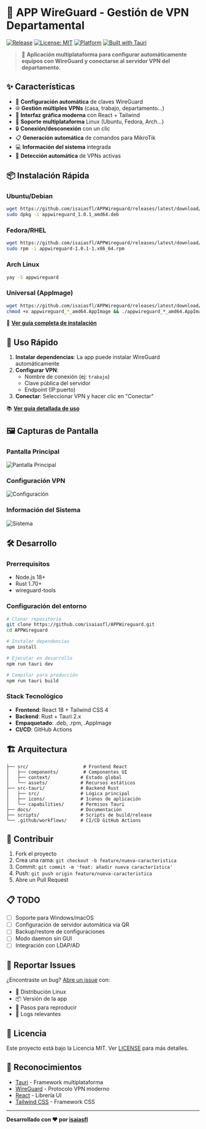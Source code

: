 # 🔐 APP WireGuard - Gestión de VPN Departamental

[![Release](https://img.shields.io/github/v/release/isaiasfl/APPWireguard)](https://github.com/isaiasfl/APPWireguard/releases)
[![License: MIT](https://img.shields.io/badge/License-MIT-yellow.svg)](https://opensource.org/licenses/MIT)
[![Platform](https://img.shields.io/badge/platform-Linux-blue)](https://github.com/isaiasfl/APPWireguard)
[![Built with Tauri](https://img.shields.io/badge/built%20with-Tauri-24C8DB)](https://tauri.app/)

> 🚀 **Aplicación multiplataforma para configurar automáticamente equipos con WireGuard y conectarse al servidor VPN del departamento.**

## ✨ Características

- 🔧 **Configuración automática** de claves WireGuard
- 🌐 **Gestión múltiples VPNs** (casa, trabajo, departamento...)
- 📱 **Interfaz gráfica moderna** con React + Tailwind
- 🐧 **Soporte multiplataforma** Linux (Ubuntu, Fedora, Arch...)
- 🔒 **Conexión/desconexión** con un clic
- 📋 **Generación automática** de comandos para MikroTik
- 💻 **Información del sistema** integrada
- 🎯 **Detección automática** de VPNs activas

## 📦 Instalación Rápida

### Ubuntu/Debian
```bash
wget https://github.com/isaiasfl/APPWireguard/releases/latest/download/appwireguard_1.0.1_amd64.deb
sudo dpkg -i appwireguard_1.0.1_amd64.deb
```

### Fedora/RHEL
```bash
wget https://github.com/isaiasfl/APPWireguard/releases/latest/download/appwireguard-1.0.1-1.x86_64.rpm
sudo rpm -i appwireguard-1.0.1-1.x86_64.rpm
```

### Arch Linux
```bash
yay -S appwireguard
```

### Universal (AppImage)
```bash
wget https://github.com/isaiasfl/APPWireguard/releases/latest/download/appwireguard_*_amd64.AppImage
chmod +x appwireguard_*_amd64.AppImage && ./appwireguard_*_amd64.AppImage
```

📖 **[Ver guía completa de instalación](docs/INSTALLATION.md)**

## 🚀 Uso Rápido

1. **Instalar dependencias**: La app puede instalar WireGuard automáticamente
2. **Configurar VPN**: 
   - Nombre de conexión (ej: `trabajo`)
   - Clave pública del servidor
   - Endpoint (IP:puerto)
3. **Conectar**: Seleccionar VPN y hacer clic en "Conectar"

📚 **[Ver guía detallada de uso](docs/USAGE.md)**

## 🖼️ Capturas de Pantalla

### Pantalla Principal
![Pantalla Principal](docs/screenshots/main.png)

### Configuración VPN  
![Configuración](docs/screenshots/config.png)

### Información del Sistema
![Sistema](docs/screenshots/system.png)

## 🛠️ Desarrollo

### Prerrequisitos
- Node.js 18+
- Rust 1.70+
- wireguard-tools

### Configuración del entorno
```bash
# Clonar repositorio
git clone https://github.com/isaiasfl/APPWireguard.git
cd APPWireguard

# Instalar dependencias
npm install

# Ejecutar en desarrollo
npm run tauri dev

# Compilar para producción
npm run tauri build
```

### Stack Tecnológico
- **Frontend**: React 18 + Tailwind CSS 4
- **Backend**: Rust + Tauri 2.x
- **Empaquetado**: .deb, .rpm, .AppImage
- **CI/CD**: GitHub Actions

## 🏗️ Arquitectura

```
├── src/                    # Frontend React
│   ├── components/         # Componentes UI
│   ├── context/           # Estado global
│   └── assets/            # Recursos estáticos
├── src-tauri/             # Backend Rust
│   ├── src/               # Lógica principal
│   ├── icons/             # Iconos de aplicación
│   └── capabilities/      # Permisos Tauri
├── docs/                  # Documentación
├── scripts/               # Scripts de build/release
└── .github/workflows/     # CI/CD GitHub Actions
```

## 🤝 Contribuir

1. Fork el proyecto
2. Crea una rama: `git checkout -b feature/nueva-caracteristica`
3. Commit: `git commit -m 'feat: añadir nueva característica'`
4. Push: `git push origin feature/nueva-caracteristica`
5. Abre un Pull Request

## 📋 TODO

- [ ] Soporte para Windows/macOS
- [ ] Configuración de servidor automática via QR
- [ ] Backup/restore de configuraciones
- [ ] Modo daemon sin GUI
- [ ] Integración con LDAP/AD

## 🐛 Reportar Issues

¿Encontraste un bug? [Abre un issue](https://github.com/isaiasfl/APPWireguard/issues/new) con:

- 🐧 Distribución Linux
- 📦 Versión de la app
- 🔧 Pasos para reproducir
- 📝 Logs relevantes

## 📄 Licencia

Este proyecto está bajo la Licencia MIT. Ver [LICENSE](LICENSE) para más detalles.

## 🙏 Reconocimientos

- [Tauri](https://tauri.app/) - Framework multiplataforma
- [WireGuard](https://www.wireguard.com/) - Protocolo VPN moderno
- [React](https://reactjs.org/) - Librería UI
- [Tailwind CSS](https://tailwindcss.com/) - Framework CSS

---

**Desarrollado con ❤️ por [isaiasfl](https://github.com/isaiasfl)**